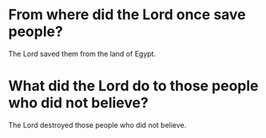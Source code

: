 # From where did the Lord once save people?

The Lord saved them from the land of Egypt.

# What did the Lord do to those people who did not believe?

The Lord destroyed those people who did not believe.
